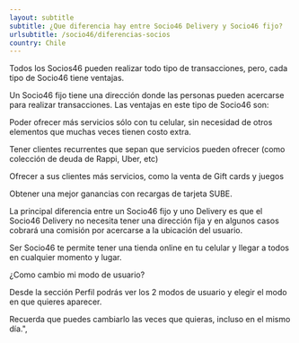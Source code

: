 ```yaml
---
layout: subtitle
subtitle: ¿Que diferencia hay entre Socio46 Delivery y Socio46 fijo?
urlsubtitle: /socio46/diferencias-socios
country: Chile
---
```

Todos los Socios46 pueden realizar todo tipo de transacciones, pero, cada tipo de Socio46 tiene ventajas.

Un Socio46 fijo tiene una dirección donde las personas pueden acercarse para realizar transacciones. Las ventajas en este tipo de Socio46 son:

Poder ofrecer más servicios sólo con tu celular, sin necesidad de otros elementos que muchas veces tienen costo extra.

Tener clientes recurrentes que sepan que servicios pueden ofrecer (como colección de deuda de Rappi, Uber, etc)

Ofrecer a sus clientes más servicios, como la venta de Gift cards y juegos

Obtener una mejor ganancias con recargas de tarjeta SUBE.

La principal diferencia entre un Socio46 fijo y uno Delivery es que el Socio46 Delivery no necesita tener una dirección fija y en algunos casos cobrará una comisión por acercarse a la ubicación del usuario.

Ser Socio46 te permite tener una tienda online en tu celular y llegar a todos en cualquier momento y lugar.

¿Como cambio mi modo de usuario?

Desde la sección Perfil podrás ver los 2 modos de usuario y elegir el modo en que quieres aparecer.

Recuerda que puedes cambiarlo las veces que quieras, incluso en el mismo día.",
          